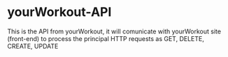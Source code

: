 # yourWorkout-API
This is the API from yourWorkout, it will comunicate with yourWorkout site (front-end) to process the principal HTTP requests as GET, DELETE, CREATE, UPDATE 
